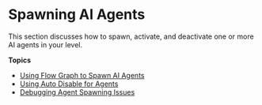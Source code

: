 # Spawning AI Agents<a name="ai-spawning-intro"></a>

This section discusses how to spawn, activate, and deactivate one or more AI agents in your level\.

**Topics**
+ [Using Flow Graph to Spawn AI Agents](ai-spawning-fg.md)
+ [Using Auto Disable for Agents](ai-perception-auto-disable.md)
+ [Debugging Agent Spawning Issues](ai-spawning-debug.md)